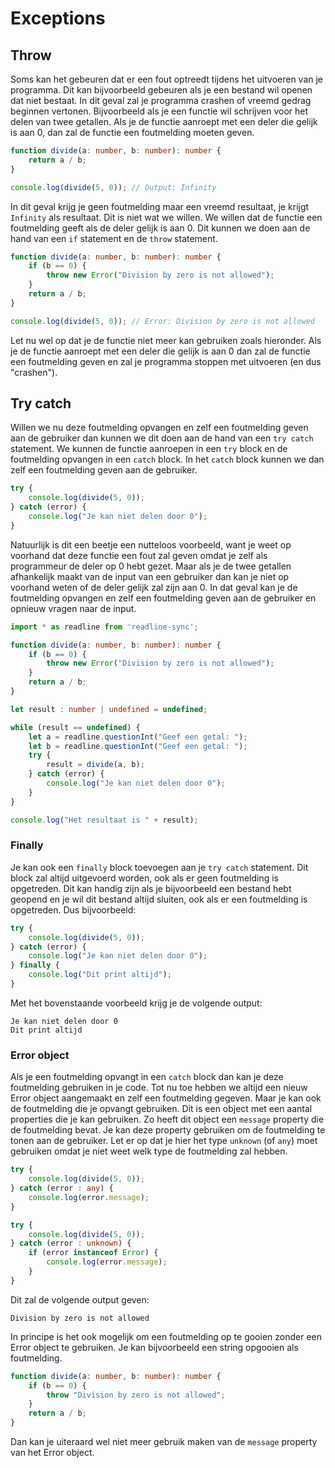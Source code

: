 # Exceptions

## Throw

Soms kan het gebeuren dat er een fout optreedt tijdens het uitvoeren van je programma. Dit kan bijvoorbeeld gebeuren als je een bestand wil openen dat niet bestaat. In dit geval zal je programma crashen of vreemd gedrag beginnen vertonen. Bijvoorbeeld als je een functie wil schrijven voor het delen van twee getallen. Als je de functie aanroept met een deler die gelijk is aan 0, dan zal de functie een foutmelding moeten geven. 

```typescript
function divide(a: number, b: number): number {
    return a / b;
}

console.log(divide(5, 0)); // Output: Infinity
```

In dit geval krijg je geen foutmelding maar een vreemd resultaat, je krijgt `Infinity` als resultaat. Dit is niet wat we willen. We willen dat de functie een foutmelding geeft als de deler gelijk is aan 0. Dit kunnen we doen aan de hand van een `if` statement en de `throw` statement.

```typescript
function divide(a: number, b: number): number {
    if (b == 0) {
        throw new Error("Division by zero is not allowed");
    }
    return a / b;
}

console.log(divide(5, 0)); // Error: Division by zero is not allowed
```

Let nu wel op dat je de functie niet meer kan gebruiken zoals hieronder. Als je de functie aanroept met een deler die gelijk is aan 0 dan zal de functie een foutmelding geven en zal je programma stoppen met uitvoeren (en dus "crashen").

## Try catch

Willen we nu deze foutmelding opvangen en zelf een foutmelding geven aan de gebruiker dan kunnen we dit doen aan de hand van een `try catch` statement. We kunnen de functie aanroepen in een `try` block en de foutmelding opvangen in een `catch` block. In het `catch` block kunnen we dan zelf een foutmelding geven aan de gebruiker.

```typescript
try {
    console.log(divide(5, 0));
} catch (error) {
    console.log("Je kan niet delen door 0");
}
```

Natuurlijk is dit een beetje een nutteloos voorbeeld, want je weet op voorhand dat deze functie een fout zal geven omdat je zelf als programmeur de deler op 0 hebt gezet. Maar als je de twee getallen afhankelijk maakt van de input van een gebruiker dan kan je niet op voorhand weten of de deler gelijk zal zijn aan 0. In dat geval kan je de foutmelding opvangen en zelf een foutmelding geven aan de gebruiker en opnieuw vragen naar de input.

```typescript
import * as readline from 'readline-sync';

function divide(a: number, b: number): number {
    if (b == 0) {
        throw new Error("Division by zero is not allowed");
    }
    return a / b;
}

let result : number | undefined = undefined;

while (result == undefined) {
    let a = readline.questionInt("Geef een getal: ");
    let b = readline.questionInt("Geef een getal: ");
    try {
        result = divide(a, b);
    } catch (error) {
        console.log("Je kan niet delen door 0");
    }
}

console.log("Het resultaat is " + result);
```

### Finally

Je kan ook een `finally` block toevoegen aan je `try catch` statement. Dit block zal altijd uitgevoerd worden, ook als er geen foutmelding is opgetreden. Dit kan handig zijn als je bijvoorbeeld een bestand hebt geopend en je wil dit bestand altijd sluiten, ook als er een foutmelding is opgetreden. Dus bijvoorbeeld:

```typescript
try {
    console.log(divide(5, 0));
} catch (error) {
    console.log("Je kan niet delen door 0");
} finally {
    console.log("Dit print altijd");
}
```

Met het bovenstaande voorbeeld krijg je de volgende output:

```
Je kan niet delen door 0
Dit print altijd
```

### Error object

Als je een foutmelding opvangt in een `catch` block dan kan je deze foutmelding gebruiken in je code. Tot nu toe hebben we altijd een nieuw Error object aangemaakt en zelf een foutmelding gegeven. Maar je kan ook de foutmelding die je opvangt gebruiken. Dit is een object met een aantal properties die je kan gebruiken. Zo heeft dit object een `message` property die de foutmelding bevat. Je kan deze property gebruiken om de foutmelding te tonen aan de gebruiker. Let er op dat je hier het type `unknown` (of `any`) moet gebruiken omdat je niet weet welk type de foutmelding zal hebben.

```typescript
try {
    console.log(divide(5, 0));
} catch (error : any) {
    console.log(error.message);
}
```

```typescript
try {
    console.log(divide(5, 0));
} catch (error : unknown) {
    if (error instanceof Error) {
        console.log(error.message);
    }
}
```

Dit zal de volgende output geven:

```
Division by zero is not allowed
```



In principe is het ook mogelijk om een foutmelding op te gooien zonder een Error object te gebruiken. Je kan bijvoorbeeld een string opgooien als foutmelding. 

```typescript
function divide(a: number, b: number): number {
    if (b == 0) {
        throw "Division by zero is not allowed";
    }
    return a / b;
}
```

Dan kan je uiteraard wel niet meer gebruik maken van de `message` property van het Error object.
